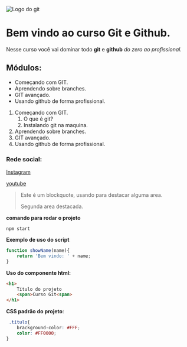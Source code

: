 ![Logo do git](https://miro.medium.com/max/383/1*co_1qORNdM0PI1nvCp7Iig.png)
# Bem vindo ao curso Git e Github.
Nesse curso você vai dominar todo **git** e **github** _do zero ao profissional._

## Módulos:
* Começando com GIT.
* Aprendendo sobre branches.
* GIT avançado.
* Usando github de forma profissional.

1. Começando com GIT.
    1. O que é git?
    2. Instalando git na maquina.
2. Aprendendo sobre branches.
3. GIT avançado.
4. Usando github de forma profissional.

### Rede social:
[Instagram](https://instagram.com/sujeitoprogramador)

[youtube](https://youtube.com/c/sujeitoprogramador)

>Este é um blockquote, usando para destacar alguma area.
>
>Segunda area destacada.



**comando para rodar o projeto**


```
npm start
```
**Exemplo de uso do script**
```js
function showName(name){
    return 'Bem vindo: ' + name;
}
```

**Uso do componente html:**
```html
<h1>
    Título do projeto
    <span>Curso Git<span>
</h1>
```

**CSS padrão do projeto**:
```css
 .título{
    brackground-color: #FFF;
    color: #FF0000;
}
```